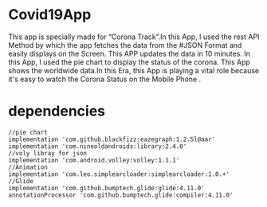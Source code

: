 # Covid19App
This app is specially made for “Corona Track”.In this App, I used the rest API Method by which the app fetches the data from the #JSON Format and easily displays on the Screen.
This APP updates the data in 10 minutes. In this App, I used the pie chart to display the status of the corona. 
This App shows the worldwide data.In this Era, this App is playing a vital role because it's easy to watch the Corona Status on the Mobile Phone .

# dependencies 
    //pie chart
    implementation 'com.github.blackfizz:eazegraph:1.2.5l@aar'
    implementation 'com.nineoldandroids:library:2.4.0'
    //voly libray for json
    implementation 'com.android.volley:volley:1.1.1'
    //Animation
    implementation 'com.leo.simplearcloader:simplearcloader:1.0.+'
    //Glide
    implementation 'com.github.bumptech.glide:glide:4.11.0'
    annotationProcessor 'com.github.bumptech.glide:compiler:4.11.0'



